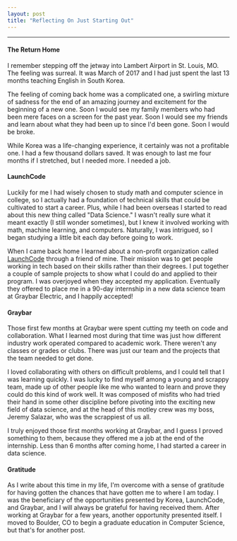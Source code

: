```yaml
---
layout: post
title: "Reflecting On Just Starting Out"
---
```

<hr>

#### The Return Home

I remember stepping off the jetway into Lambert Airport in St. Louis, MO. The feeling was surreal. It was March of 2017 and I had just spent the last 13 months teaching English in South Korea. 

The feeling of coming back home was a complicated one, a swirling mixture of sadness for the end of an amazing journey and excitement for the beginning of a new one. Soon I would see my family members who had been mere faces on a screen for the past year. Soon I would see my friends and learn about what they had been up to since I'd been gone. Soon I would be broke. 

While Korea was a life-changing experience, it certainly was not a profitable one. I had a few thousand dollars saved. It was enough to last me four months if I stretched, but I needed more. I needed a job. 


#### LaunchCode

Luckily for me I had wisely chosen to study math and computer science in college, so I actually had a foundation of technical skills that could be cultivated to start a career. Plus, while I had been overseas I started to read about this new thing called "Data Science." I wasn't really sure what it meant exactly (I still wonder sometimes), but I knew it involved working with math, machine learning, and computers. Naturally, I was intrigued, so I began studying a little bit each day before going to work.

When I came back home I learned about a non-profit organization called [LaunchCode](https://www.launchcode.org/) through a friend of mine. Their mission was to get people working in tech based on their skills rather than their degrees. I put together a couple of sample projects to show what I could do and applied to their program. I was overjoyed when they accepted my application. Eventually they offered to place me in a 90-day internship in a new data science team at Graybar Electric, and I happily accepted!


#### Graybar

Those first few months at Graybar were spent cutting my teeth on code and collaboration. What I learned most during that time was just how different industry work operated compared to academic work. There weren't any classes or grades or clubs. There was just our team and the projects that the team needed to get done. 

I loved collaborating with others on difficult problems, and I could tell that I was learning quickly. I was lucky to find myself among a young and scrappy team, made up of other people like me who wanted to learn and prove they could do this kind of work well. It was composed of misfits who had tried their hand in some other discipline before pivoting into the exciting new field of data science, and at the head of this motley crew was my boss, Jeremy Salazar, who was the scrappiest of us all. 

I truly enjoyed those first months working at Graybar, and I guess I proved something to them, because they offered me a job at the end of the internship. Less than 6 months after coming home, I had started a career in data science.



#### Gratitude

As I write about this time in my life, I'm overcome with a sense of gratitude for having gotten the chances that have gotten me to where I am today. I was the beneficiary of the opportunities presented by Korea, LaunchCode, and Graybar, and I will always be grateful for having received them. After working at Graybar for a few years, another opportunity presented itself. I moved to Boulder, CO to begin a graduate education in Computer Science, but that's for another post.

